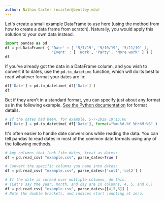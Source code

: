 ```yaml
---
author: Nathan Carter (ncarter@bentley.edu)
---
```


Let's create a small example DataFrame to use here (using the method from
how to create a data frame from scratch).
Naturally, you would apply this solution to your own data instead.

```python
import pandas as pd
df = pd.DataFrame( { 'Date' : [ '5/7/19', '5/10/19', '5/11/19' ],
                     'Event' : [ 'Work', 'Party', 'More work' ] } )
df
```

If you've already got the data in a DataFrame column, and you wish to convert it to dates, use the `pd.to_datetime` function, which will do its best to read whatever format your dates are in:

```python
df['Date'] = pd.to_datetime( df['Date'] )
df
```

But if they aren't in a standard format, you can specify just about any format as in the following example.  [See the Python documentation](https://docs.python.org/3/library/datetime.html#strftime-and-strptime-behavior) for format details.

~~~python
# If the dates had been, for example, 5-7-2019 10:15:00
df['Date'] = pd.to_datetime( df['Date'], format="%m-%d-%Y %H:%M:%S" )
~~~

It's often easier to handle date conversions while reading the data.  You can tell pandas to read dates in most of the common date formats using any of the following methods.

~~~python
# Any columns that look like dates, treat as dates:
df = pd.read_csv( "example.csv", parse_dates=True )

# Convert the specific columns you name into dates:
df = pd.read_csv( "example.csv", parse_dates=['col1','col2'] )

# If the date is spread over multiple columns, do this:
# (Let's say the year, month, and day are in columns, 4, 5, and 6.)
df = pd.read_csv( "example.csv", parse_dates=[[4,5,6]] )
# Note the double brackets, and indices start counting at zero.
~~~

